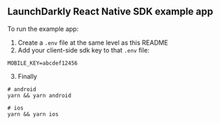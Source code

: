 ## LaunchDarkly React Native SDK example app

To run the example app:

1. Create a `.env` file at the same level as this README
2. Add your client-side sdk key to that `.env` file:

```shell
MOBILE_KEY=abcdef12456
```

3.  Finally

```shell
# android
yarn && yarn android

# ios
yarn && yarn ios
```
